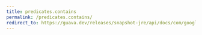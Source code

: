 ```yaml
---
title: predicates.contains
permalink: /predicates.contains/
redirect_to: https://guava.dev/releases/snapshot-jre/api/docs/com/google/common/base/Predicates.html#contains-java.util.regex.Pattern-
---
```

